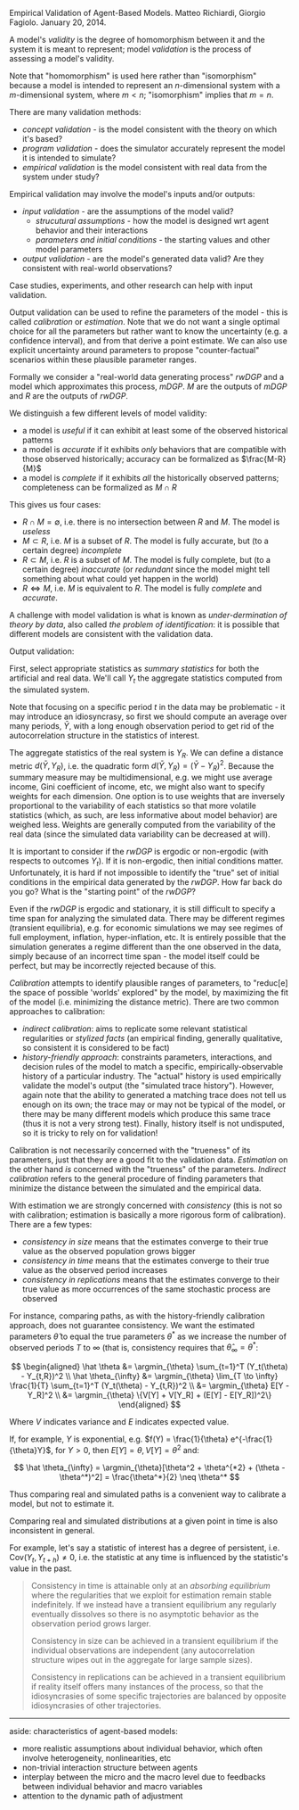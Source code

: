 Empirical Validation of Agent-Based Models. Matteo Richiardi, Giorgio Fagiolo. January 20, 2014.

A model's _validity_ is the degree of homomorphism between it and the system it is meant to represent; model _validation_ is the process of assessing a model's validity.

Note that "homomorphism" is used here rather than "isomorphism" because a model is intended to represent an $n$-dimensional system with a $m$-dimensional system, where $m < n$; "isomorphism" implies that $m = n$.

There are many validation methods:

- _concept validation_ - is the model consistent with the theory on which it's based?
- _program validation_ - does the simulator accurately represent the model it is intended to simulate?
- _empirical validation_ is the model consistent with real data from the system under study?

Empirical validation may involve the model's inputs and/or outputs:

- _input validation_ - are the assumptions of the model valid?
    - _strucutural assumptions_ - how the model is designed wrt agent behavior and their interactions
    - _parameters and initial conditions_ - the starting values and other model parameters
- _output validation_ - are the model's generated data valid? Are they consistent with real-world observations?

Case studies, experiments, and other research can help with input validation.

Output validation can be used to refine the parameters of the model - this is called _calibration_ or _estimation_. Note that we do not want a single optimal choice for all the parameters but rather want to know the uncertainty (e.g. a confidence interval), and from that derive a point estimate. We can also use explicit uncertainty around parameters to propose "counter-factual" scenarios within these plausible parameter ranges.

Formally we consider a "real-world data generating process" $rwDGP$ and a model which approximates this process, $mDGP$. $M$ are the outputs of $mDGP$ and $R$ are the outputs of $rwDGP$.

We distinguish a few different levels of model validity:

- a model is _useful_ if it can exhibit at least some of the observed historical patterns
- a model is _accurate_ if it exhibits _only_ behaviors that are compatible with those observed historically; accuracy can be formalized as $\frac{M-R}{M}$
- a model is _complete_ if it exhibits _all_ the historically observed patterns; completeness can be formalized as $M \cap R$

This gives us four cases:

- $R \cap M = \emptyset$, i.e. there is no intersection between $R$ and $M$. The model is _useless_
- $M \subset R$, i.e. $M$ is a subset of $R$. The model is fully accurate, but (to a certain degree) _incomplete_
- $R \subset M$, i.e. $R$ is a subset of $M$. The model is fully complete, but (to a certain degree) _inaccurate_ (or _redundant_ since the model might tell something about what could yet happen in the world)
- $R \Leftrightarrow M$, i.e. $M$ is equivalent to $R$. The model is fully _complete_ and _accurate_.

A challenge with model validation is what is known as _under-dermination of theory by data_, also called _the problem of identification_: it is possible that different models are consistent with the validation data.

Output validation:

First, select appropriate statistics as _summary statistics_ for both the artificial and real data. We'll call $Y_t$ the aggregate statistics computed from the simulated system.

Note that focusing on a specific period $t$ in the data may be problematic - it may introduce an idiosyncrasy, so first we should compute an average over many periods, $\bar Y$, with a long enough observation period to get rid of the autocorrelation structure in the statistics of interest.

The aggregate statistics of the real system is $Y_R$. We can define a distance metric $d(\bar Y, Y_R)$, i.e. the quadratic form $d(\bar Y, Y_R) = (\bar Y - Y_R)^2$. Because the summary measure may be multidimensional, e.g. we might use average income, Gini coefficient of income, etc, we might also want to specify weights for each dimension. One option is to use weights that are inversely proportional to the variability of each statistics so that more volatile statistics (which, as such, are less informative about model behavior) are weighed less. Weights are generally computed from the variability of the real data (since the simulated data variability can be decreased at will).

It is important to consider if the $rwDGP$ is ergodic or non-ergodic (with respects to outcomes $Y_t$). If it is non-ergodic, then initial conditions matter. Unfortunately, it is hard if not impossible to identify the "true" set of initial conditions in the empirical data generated by the $rwDGP$. How far back do you go? What is the "starting point" of the $rwDGP$?

Even if the $rwDGP$ is ergodic and stationary, it is still difficult to specify a time span for analyzing the simulated data. There may be different regimes (transient equilibria), e.g. for economic simulations we may see regimes of full employment, inflation, hyper-inflation, etc. It is entirely possible that the simulation generates a regime different than the one observed in the data, simply because of an incorrect time span - the model itself could be perfect, but may be incorrectly rejected because of this.

_Calibration_ attempts to identify plausible ranges of parameters, to "reduc[e] the space of possible 'worlds' explored" by the model, by maximizing the fit of the model (i.e. minimizing the distance metric). There are two common approaches to calibration:

- _indirect calibration_: aims to replicate some relevant statistical regularities or _stylized facts_ (an empirical finding, generally qualitative, so consistent it is considered to be fact)
- _history-friendly approach_: constraints parameters, interactions, and decision rules of the model to match a specific, empirically-observable history of a particular industry. The "actual" history is used empirically validate the model's output (the "simulated trace history"). However, again note that the ability to generated a matching trace does not tell us enough on its own; the trace may or may not be typical of the model, or there may be many different models which produce this same trace (thus it is not a very strong test). Finally, history itself is not undisputed, so it is tricky to rely on for validation!

Calibration is not necessarily concerned with the "trueness" of its parameters, just that they are a good fit to the validation data. _Estimation_ on the other hand _is_ concerned with the "trueness" of the parameters. _Indirect calibration_ refers to the general procedure of finding parameters that minimize the distance between the simulated and the empirical data.

With estimation we are strongly concerned with _consistency_ (this is not so with calibration; estimation is basically a more rigorous form of calibration). There are a few types:

- _consistency in size_ means that the estimates converge to their true value as the observed population grows bigger
- _consistency in time_ means that the estimates converge to their true value as the observed period increases
- _consistency in replications_ means that the estimates converge to their true value as more occurrences of the same stochastic process are observed

For instance, comparing paths, as with the history-friendly calibration approach, does not guarantee consistency. We want the estimated parameters $\hat \theta$ to equal the true parameters $\theta^*$ as we increase the number of observed periods $T$ to $\infty$ (that is, consistency requires that $\hat \theta_{\infty} = \theta^*$:

$$
\begin{aligned}
\hat \theta &= \argmin_{\theta} \sum_{t=1}^T (Y_t(\theta) - Y_{t,R})^2 \\
\hat \theta_{\infty} &= \argmin_{\theta} \lim_{T \to \infty} \frac{1}{T} \sum_{t=1}^T (Y_t(\theta) - Y_{t,R})^2 \\
&= \argmin_{\theta} E[Y - Y_R]^2 \\
&= \argmin_{\theta} \{V[Y] + V[Y_R] + (E[Y] - E[Y_R])^2\}
\end{aligned}
$$

Where $V$ indicates variance and $E$ indicates expected value.

If, for example, $Y$ is exponential, e.g. $f(Y) = \frac{1}{\theta} e^{-\frac{1}{\theta}Y}$, for $Y > 0$, then $E[Y] = \theta, V[Y] = \theta^2$ and:

$$
\hat \theta_{\infty} = \argmin_{\theta}[\theta^2 + \theta^{*2} + (\theta - \theta^*)^2] = \frac{\theta^*}{2} \neq \theta^*
$$

Thus comparing real and simulated paths is a convenient way to calibrate a model, but not to estimate it.

Comparing real and simulated distributions at a given point in time is also inconsistent in general.

For example, let's say a statistic of interest has a degree of persistent, i.e. $\text{Cov}(Y_t, Y_{t+h}) \neq 0$, i.e. the statistic at any time is influenced by the statistic's value in the past.

> Consistency in time is attainable only at an _absorbing equilibrium_ where the regularities that we exploit for estimation remain stable indefinitely. If we instead have a transient equilibrium any regularly eventually dissolves so there is no asymptotic behavior as the observation period grows larger.
>
> Consistency in size can be achieved in a transient equilibrium if the individual observations are independent (any autocorrelation structure wipes out in the aggregate for large sample sizes).
>
> Consistency in replications can be achieved in a transient equilibrium if reality itself offers many instances of the process, so that the idiosyncrasies of some specific trajectories are balanced by opposite idiosyncrasies of other trajectories.

---

aside: characteristics of agent-based models:

- more realistic assumptions about individual behavior, which often involve heterogeneity, nonlinearities, etc
- non-trivial interaction structure between agents
- interplay between the micro and the macro level due to feedbacks between individual behavior and macro variables
- attention to the dynamic path of adjustment